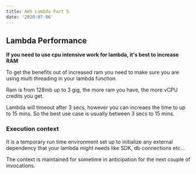 ```yaml
---
title: AWS Lambda Part 5
date: '2020-07-06'
---
```


## Lambda Performance

**If you need to use cpu intensive work for lambda, it's best to increase RAM**

To get the benefits out of increased ram you need to make sure you are using multi threading in your lambda function.

Ram is from 128mb up to 3 gig, the more ram you have, the more vCPU credits you get.

Lambda will timeout after 3 secs, however you can increaes the time to up to 15 mins. So the best use case is usually between 3 secs to 15 mins.

### Execution context

It is a temporary run time environment set up to initialize any external dependency that your lambda might needs like SDK, db connections etc...

The context is maintained for sometime in anticipation for the next couple of invocations.
